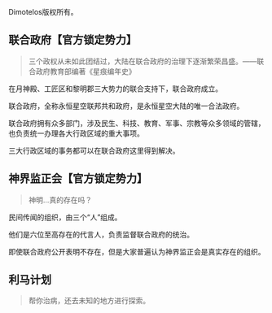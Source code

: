 Dimotelos版权所有。

## 联合政府【官方锁定势力】

>三个政权从未如此团结过，大陆在联合政府的治理下逐渐繁荣昌盛。——联合政府教育部编著《星痕编年史》

在月神殿、工匠区和黎明郡三大势力的联合支持下，联合政府成立。

联合政府，全称永恒星空联邦共和政府，是永恒星空大陆的唯一合法政府。

联合政府拥有众多部门，涉及民生、科技、教育、军事、宗教等众多领域的管辖，也负责统一办理各大行政区域的重大事项。

三大行政区域的事务都可以在联合政府这里得到解决。

## 神界监正会【官方锁定势力】

>神明...真的存在吗？

民间传闻的组织，由三个“人”组成。

他们是六位至高存在的代言人，负责监督联合政府的统治。

即使联合政府公开表明不存在，但是大家普遍认为神界监正会是真实存在的组织。

## 利马计划

>帮你治病，还去未知的地方进行探索。
